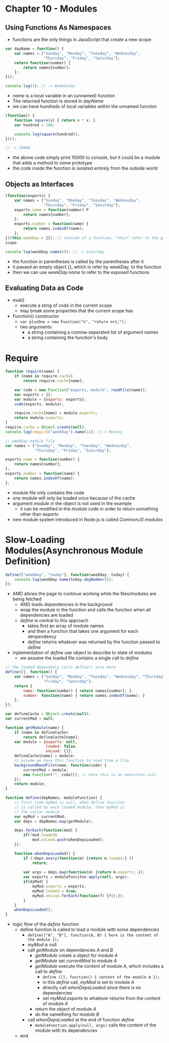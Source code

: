 # Chapter 10 - Modules


## Using Functions As Namespaces
    
  - functions are the only things in JavaScript that create a new scope

```JavaScript
var dayName = function() {
    var names = ["Sunday", "Monday", "Tuesday", "Wednesday", 
                 "Thursday", "Friday", "Saturday"];
    return function(number) {
        return names[number];
    };
}();

console.log(3); // -> Wednesday
```

  - *name* is a local variable in an (unnamed) function
  - The returned function is stored in *dayName*
  - we can have hundreds of local variables within the unnamed function

```JavaScript
(function() {
    function square(x) { return x * x; }
    var hundred = 100;

    console.log(square(hundred));
})();

// -> 10000
``` 
  - the above code simply print 10000 to console, but it could be a module
    that adds a method to some prototype
  - the code inside the function is isolated entirely from the outside world

## Objects as Interfaces

```JavaScript
(function(exports) {
    var names = ["Sunday", "Monday", "Tuesday", "Wednesday", 
                 "Thursday", "Friday", "Saturday"];
    exports.name = function(number) P
        return names[number];
    };
    exports.number = function(name) {
        return names.indexOf(name);
    };
})(this.weekDay = {}); // outside of a function, *this* refer to the global
scope

console.log(weekDay.name(6)); // -> Saturday
```
  - the function in parentheses is called by the parentheses after it
  - it passed an empty object {}, which is refer by weekDay, to the function
  - then we can use *weekDay.name* to refer to the exposed functions

## Evaluating Data as Code
  - eval()
      - execute a sting of code in the current scope
      - may break some properties that the current scope has
  - Function() constructor
      - `var plusOne = new Function("n", "return n+1;");`
      - two arguments:
          - a string containing a comma-separated list of argument names
          - a string containing the function's body

# Require
```JavaScript
function require(name) {
    if (name in require.cache)
        return require.cache[name];

    var code = new Function("exports, module", readFile(name));
    var exports = {};
    var module = {exports: exports};
    code(exports, module);

    require.cache[name] = module.exports;
    return module.exports;
}
require.cache = Object.create(null);
console.log(require("weekDay").name(1)); //-> Monday

// weekDay module file
var names = ["Sunday", "Monday", "Tuesday", "Wednesday",
             "Thursday", "Friday", "Saturday"];

exports.name = function(number) {
    return names[number];
};
exports.number = function(name) {
    return names.indexOf(name);
};
```
  - module file only contains the code
  - one module will only be loaded once because of the cache
  - argument *module* in the object is not used in the example
      - it can be modified in the module code in order to return something
        other than exports
  - new module system introduced in Node.js is called *CommonJS modules*
    
# Slow-Loading Modules(Asynchronous Module Definition)

```JavaScript
define(["weekDay", "today"], function(weekDay, today) {
    console.log(weekDay.name(today.dayNumber());
});
```
  - AMD allows the page to continue working while the files/modules are being
    fetched
    - AMD loads dependencies in the background
    - wrap the module in the function and calls the function when all dependencies are loaded
    - *define* is central to this approach
      - takes first an array of module names
      - and then a function that takes one argument for each denpendency 
      - *define* returns whatever was returned by the function passed to *define*
  - inplementation of *define* use object to describe to state of modules
    - we assume the loaded file contains a single call to *define*

```Javascript
// the loaded dependency calls define() once here
define([], function() {
    var names = ["Sunday", "Monday", "Tuesday", "Wednesday", "Thursday",
                 "Friday", "Saturday"];
    return {
        name: function(number) { return names[number]; },
        number: function(name) { return names.indexOf(name); }
    };  
});

var defineCache = Object.create(null);
var currentMod = null;

function getModule(name) {
    if (name in defineCache) 
        return defineCache[name];
    var module = {exports: null,
                  loaded: false,
                  onLoad: []};
    defineCache[name] = module;
    // assume we have this function to read from a file
    backgroundReadFile(name, function(code) {
        currentMod = module;
        new Function("", code)(); // note this is an execution call
    });
    return module;
}

function define(depNames, moduleFunction) {
    // first time myMod is null, when define function
    // is called by each loaded module, then myMod is
    // the caller module
    var myMod = currentMod; 
    var deps = depNames.map(getModule);

    deps.forEach(function(mod) {
        if(!mod.loaded)
            mod.onLoad.push(whenDepsLoaded);
    });

    function whenDepsLoaded() {
        if (!deps.every(function(m) {return m.loaded;} ))
            return;
        
        var args = deps.map(function(m) {return m.exports; });
        var exports = moduleFunciton.apply(null, args);
        if(myMod) {
            myMod.exports = exports;
            myMod.loaded = true;
            myMod.onLoad.forEach(function(f) {f();});
        }
    }   
    whenDepsLoaded();
}
```
  - logic flow of the *define* function
    - define function is called to load a module with some dependencies
      - `define(["A", "B"], function(A, B) { here is the content of the module });`
      - *myMod* is null
      - call *getModule* on dependencies *A* and *B*
        - *getModule* create a object for module *A*
        - *getModule* set *currentMod* to module *A*
        - *getModule* execute the content of module *A*, which includes
          a call to *define*
            - `define ([], function() { content of the module A });`
            - in this *define* call, *myMod* is set to module *A*
            - directly call *whenDepsLoaded* since there is no dependencies
            - set *myMod.exports* to whatever returns from the content of module *A*
        - return the object of module *A*
        - do the samething for module *B*
      - call *whenDepsLoaded* at the end of function *define*
        - `moduleFunction.apply(null, args)` calls the content of the module with its dependencies
    - end



